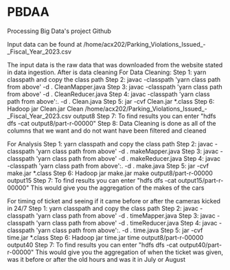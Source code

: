 # PBDAA
Processing Big Data's project Github

Input data can be found at /home/acx202/Parking_Violations_Issued_-_Fiscal_Year_2023.csv

The input data is the raw data that was downloaded from the website stated in data ingestion. After is data cleaning
For Data Cleaning:
Step 1: yarn classpath and copy the class path
Step 2: javac -classpath 'yarn class path from above' -d . CleanMapper.java
Step 3: javac -classpath 'yarn class path from above' -d . CleanReducer.java
Step 4: javac -classpath 'yarn class path from above':. -d . Clean.java
Step 5: jar -cvf Clean.jar *.class
Step 6: Hadoop jar Clean.jar Clean /home/acx202/Parking_Violations_Issued_-_Fiscal_Year_2023.csv output8
Step 7: To find results you can enter "hdfs dfs -cat output8/part-r-00000"
Step 8: Data Cleaning is done as all of the columns that we want and do not want have been filtered and cleaned

For Analysis
Step 1: yarn classpath and copy the class path
Step 2: javac -classpath 'yarn class path from above' -d . makeMapper.java
Step 3: javac -classpath 'yarn class path from above' -d . makeReducer.java
Step 4: javac -classpath 'yarn class path from above':. -d . make.java
Step 5: jar -cvf make.jar *.class
Step 6: Hadoop jar make.jar make output8/part-r-00000 output15
Step 7: To find results you can enter "hdfs dfs -cat output15/part-r-00000"
This would give you the aggregation of the makes of the cars

For timing of ticket and seeing if it came before or after the cameras kicked in 24/7
Step 1: yarn classpath and copy the class path
Step 2: javac -classpath 'yarn class path from above' -d . timeMapper.java
Step 3: javac -classpath 'yarn class path from above' -d . timeReducer.java
Step 4: javac -classpath 'yarn class path from above':. -d . time.java
Step 5: jar -cvf time.jar *.class
Step 6: Hadoop jar time.jar time output8/part-r-00000 output40
Step 7: To find results you can enter "hdfs dfs -cat output40/part-r-00000"
This would give you the aggregation of when the ticket was given, was it before or after the old hours and was it in July or August
